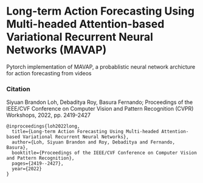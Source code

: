 # Long-term Action Forecasting Using Multi-headed Attention-based Variational Recurrent Neural Networks (MAVAP)
Pytorch implementation of MAVAP, a probablistic neural network archicture for action forecasting from videos

### Citation

Siyuan Brandon Loh, Debaditya Roy, Basura Fernando; Proceedings of the IEEE/CVF Conference on Computer Vision and Pattern Recognition (CVPR) Workshops, 2022, pp. 2419-2427

```stex
@inproceedings{loh2022long,
  title={Long-term Action Forecasting Using Multi-headed Attention-based Variational Recurrent Neural Networks},
  author={Loh, Siyuan Brandon and Roy, Debaditya and Fernando, Basura},
  booktitle={Proceedings of the IEEE/CVF Conference on Computer Vision and Pattern Recognition},
  pages={2419--2427},
  year={2022}
}
```
